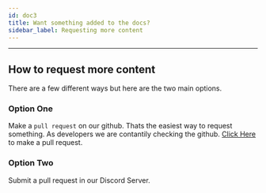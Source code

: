 ```yaml
---
id: doc3
title: Want something added to the docs?
sidebar_label: Requesting more content
---
```


---

## How to request more content

There are a few different ways but here are the two main options.

### Option One

Make a `pull request` on our github. Thats the easiest way to request something. As developers we are contantily checking the github. [Click Here](https://github.com/DeepWebDevelopers/discord-bot-guide/pulls) to make a pull request.

### Option Two

Submit a pull request in our Discord Server.
